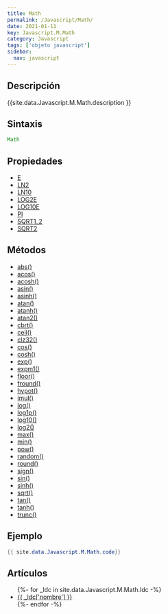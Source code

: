 ```yaml
---
title: Math
permalink: /Javascript/Math/
date: 2021-01-11
key: Javascript.M.Math
category: Javascript
tags: ['objeto javascript']
sidebar: 
  nav: javascript
---
```


## Descripción
{{site.data.Javascript.M.Math.description }}

## Sintaxis
~~~javascript
Math
~~~

## Propiedades
* [E](/Javascript/Math/E)
* [LN2](/Javascript/Math/LN2)
* [LN10](/Javascript/Math/LN10)
* [LOG2E](/Javascript/Math/LOG2E)
* [LOG10E](/Javascript/Math/LOG10E)
* [PI](/Javascript/Math/PI)
* [SQRT1_2](/Javascript/Math/SQRT1_2)
* [SQRT2](/Javascript/Math/SQRT2)

## Métodos
* [abs()](/Javascript/Math/abs)
* [acos()](/Javascript/Math/acos)
* [acosh()](/Javascript/Math/acosh)
* [asin()](/Javascript/Math/asin)
* [asinh()](/Javascript/Math/asinh)
* [atan()](/Javascript/Math/atan)
* [atanh()](/Javascript/Math/atanh)
* [atan2()](/Javascript/Math/atan2)
* [cbrt()](/Javascript/Math/cbrt)
* [ceil()](/Javascript/Math/ceil)
* [clz32()](/Javascript/Math/clz32)
* [cos()](/Javascript/Math/cos)
* [cosh()](/Javascript/Math/cosh)
* [exp()](/Javascript/Math/exp)
* [expm1()](/Javascript/Math/expm1)
* [floor()](/Javascript/Math/floor)
* [fround()](/Javascript/Math/fround)
* [hypot()](/Javascript/Math/hypot)
* [imul()](/Javascript/Math/imul)
* [log()](/Javascript/Math/log)
* [log1p()](/Javascript/Math/log1p)
* [log10()](/Javascript/Math/log10)
* [log2()](/Javascript/Math/log2)
* [max()](/Javascript/Math/max)
* [min()](/Javascript/Math/min)
* [pow()](/Javascript/Math/pow)
* [random()](/Javascript/Math/random)
* [round()](/Javascript/Math/round)
* [sign()](/Javascript/Math/sign)
* [sin()](/Javascript/Math/sin)
* [sinh()](/Javascript/Math/sinh)
* [sqrt()](/Javascript/Math/sqrt)
* [tan()](/Javascript/Math/tan)
* [tanh()](/Javascript/Math/tanh)
* [trunc()](/Javascript/Math/trunc)

## Ejemplo
~~~java
{{ site.data.Javascript.M.Math.code}}
~~~

## Artículos
<ul>
{%- for _ldc in site.data.Javascript.M.Math.ldc -%}
   <li>
       <a href="{{_ldc['url'] }}">{{ _ldc['nombre'] }}</a>
   </li>
{%- endfor -%}
</ul>
